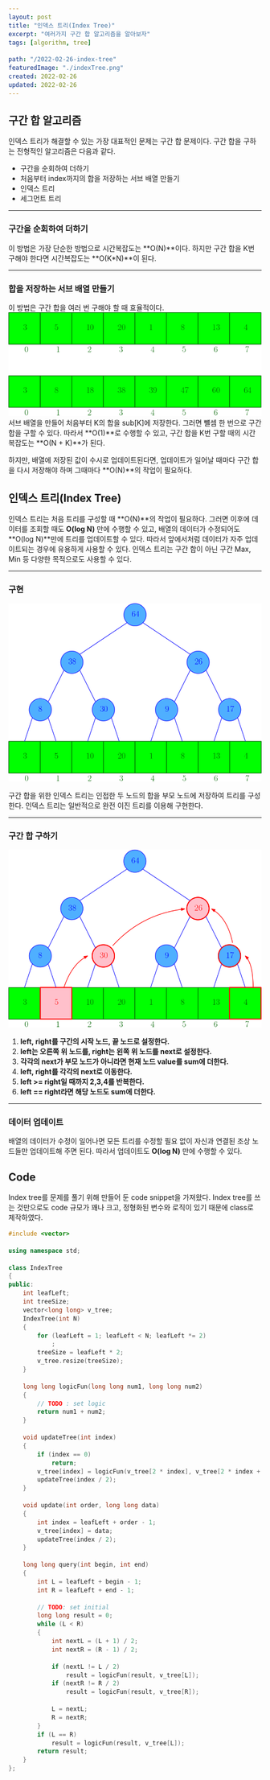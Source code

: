 ```yaml
---
layout: post
title: "인덱스 트리(Index Tree)"
excerpt: "여러가지 구간 합 알고리즘을 알아보자"
tags: [algorithm, tree]

path: "/2022-02-26-index-tree"
featuredImage: "./indexTree.png"
created: 2022-02-26
updated: 2022-02-26
---
```


## 구간 합 알고리즘

인덱스 트리가 해결할 수 있는 가장 대표적인 문제는 구간 합 문제이다. 구간 합을 구하는 전형적인 알고리즘은 다음과 같다.

- 구간을 순회하여 더하기
- 처음부터 index까지의 합을 저장하는 서브 배열 만들기
- 인덱스 트리
- 세그먼트 트리

---

### 구간을 순회하여 더하기

이 방법은 가장 단순한 방법으로 시간복잡도는 **O(N)**이다. 하지만 구간 합을 K번 구해야 한다면 시간복잡도는 **O(K\*N)**이 된다.

---

### 합을 저장하는 서브 배열 만들기

이 방법은 구간 합을 여러 번 구해야 할 때 효율적이다.  
![subArray](subArray.png)  
서브 배열을 만들어 처음부터 K의 합을 sub[K]에 저장한다. 그러면 뺼셈 한 번으로 구간 합을 구할 수 있다. 따라서 **O(1)**로 수행할 수 있고, 구간 합을 K번 구할 때의 시간복잡도는 **O(N + K)**가 된다.

하지만, 배열에 저장된 값이 수시로 업데이트된다면, 업데이트가 일어날 때마다 구간 합을 다시 저장해야 하며 그때마다 **O(N)**의 작업이 필요하다.

## 인덱스 트리(Index Tree)

인덱스 트리는 처음 트리를 구성할 때 **O(N)**의 작업이 필요하다. 그러면 이후에 데이터를 조회할 때도 **O(log N)** 만에 수행할 수 있고, 배열의 데이터가 수정되어도 **O(log N)**만에 트리를 업데이트할 수 있다. 따라서 앞에서처럼 데이터가 자주 업데이트되는 경우에 유용하게 사용할 수 있다. 인덱스 트리는 구간 합이 아닌 구간 Max, Min 등 다양한 목적으로도 사용할 수 있다.

---

### 구현

![indexTree](indexTree.png)

구간 합을 위한 인덱스 트리는 인접한 두 노드의 합을 부모 노드에 저장하여 트리를 구성한다. 인덱스 트리는 일반적으로 완전 이진 트리를 이용해 구현한다.

---

### 구간 합 구하기

![indexTreeGetSum](indexTreeGetSum.png)

1. **left, right를 구간의 시작 노드, 끝 노드로 설정한다.**
2. **left는 오른쪽 위 노드를, right는 왼쪽 위 노드를 next로 설정한다.**
3. **각각의 next가 부모 노드가 아니라면 현재 노드 value를 sum에 더한다.**
4. **left, right를 각각의 next로 이동한다.**
5. **left >= right일 때까지 2,3,4를 반복한다.**
6. **left == right라면 해당 노드도 sum에 더한다.**

---

### 데이터 업데이트

배열의 데이터가 수정이 일어나면 모든 트리를 수정할 필요 없이 자신과 연결된 조상 노드들만 업데이트해 주면 된다. 따라서 업데이트도 **O(log N)** 만에 수행할 수 있다.

## Code

Index tree를 문제를 풀기 위해 만들어 둔 code snippet을 가져왔다. Index tree를 쓰는 것만으로도 code 규모가 꽤나 크고, 정형화된 변수와 로직이 있기 때문에 class로 제작하였다.

```cpp
#include <vector>

using namespace std;

class IndexTree
{
public:
    int leafLeft;
    int treeSize;
    vector<long long> v_tree;
    IndexTree(int N)
    {
        for (leafLeft = 1; leafLeft < N; leafLeft *= 2)
            ;
        treeSize = leafLeft * 2;
        v_tree.resize(treeSize);
    }

    long long logicFun(long long num1, long long num2)
    {
        // TODO : set logic
        return num1 + num2;
    }

    void updateTree(int index)
    {
        if (index == 0)
            return;
        v_tree[index] = logicFun(v_tree[2 * index], v_tree[2 * index + 1]);
        updateTree(index / 2);
    }

    void update(int order, long long data)
    {
        int index = leafLeft + order - 1;
        v_tree[index] = data;
        updateTree(index / 2);
    }

    long long query(int begin, int end)
    {
        int L = leafLeft + begin - 1;
        int R = leafLeft + end - 1;

        // TODO: set initial
        long long result = 0;
        while (L < R)
        {
            int nextL = (L + 1) / 2;
            int nextR = (R - 1) / 2;

            if (nextL != L / 2)
                result = logicFun(result, v_tree[L]);
            if (nextR != R / 2)
                result = logicFun(result, v_tree[R]);

            L = nextL;
            R = nextR;
        }
        if (L == R)
            result = logicFun(result, v_tree[L]);
        return result;
    }
};
```
